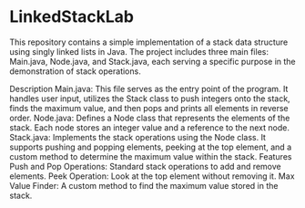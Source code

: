 ﻿# LinkedStackLab
This repository contains a simple implementation of a stack data structure using singly linked lists in Java. The project includes three main files: Main.java, Node.java, and Stack.java, each serving a specific purpose in the demonstration of stack operations.

Description
Main.java: This file serves as the entry point of the program. It handles user input, utilizes the Stack class to push integers onto the stack, finds the maximum value, and then pops and prints all elements in reverse order.
Node.java: Defines a Node class that represents the elements of the stack. Each node stores an integer value and a reference to the next node.
Stack.java: Implements the stack operations using the Node class. It supports pushing and popping elements, peeking at the top element, and a custom method to determine the maximum value within the stack.
Features
Push and Pop Operations: Standard stack operations to add and remove elements.
Peek Operation: Look at the top element without removing it.
Max Value Finder: A custom method to find the maximum value stored in the stack.
